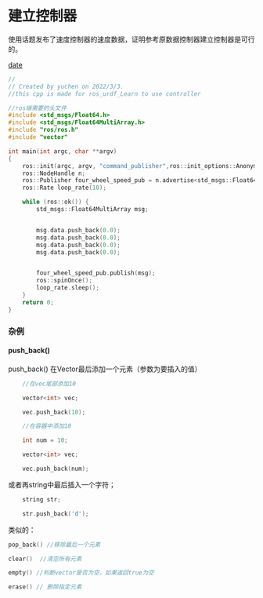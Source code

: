 # 建立控制器

使用话题发布了速度控制器的速度数据，证明参考原数据控制器建立控制器是可行的。

[date](https://blog.csdn.net/weixin_38172545/article/details/105902925)

``` c++
//
// Created by yuchen on 2022/3/3.
//this cpp is made for ros_urdf_Learn to use controller

//ros端需要的头文件
#include <std_msgs/Float64.h>
#include <std_msgs/Float64MultiArray.h>
#include "ros/ros.h"
#include "vector"

int main(int argc, char **argv)
{
    ros::init(argc, argv, "command_publisher",ros::init_options::AnonymousName);
    ros::NodeHandle n;
    ros::Publisher four_wheel_speed_pub = n.advertise<std_msgs::Float64MultiArray>("/joint_group_velocity_controller/command",10);//发布话题
    ros::Rate loop_rate(10);

    while (ros::ok()) {
        std_msgs::Float64MultiArray msg;


        msg.data.push_back(0.0);
        msg.data.push_back(0.0);
        msg.data.push_back(0.0);
        msg.data.push_back(0.0);


        four_wheel_speed_pub.publish(msg);
        ros::spinOnce();
        loop_rate.sleep();
    }
    return 0;
}
```











### 杂例

#### push_back()

push_back() 在Vector最后添加一个元素（参数为要插入的值）

```c++
    //在vec尾部添加10

    vector<int> vec;
```


```c++
    vec.push_back(10);

    //在容器中添加10

    int num = 10;

    vector<int> vec;

    vec.push_back(num);
```

或者再string中最后插入一个字符；

```c++
    string str;

    str.push_back('d');
```

类似的：

```c++
pop_back() //移除最后一个元素

clear()  //清空所有元素

empty() //判断vector是否为空，如果返回true为空

erase() // 删除指定元素
```

